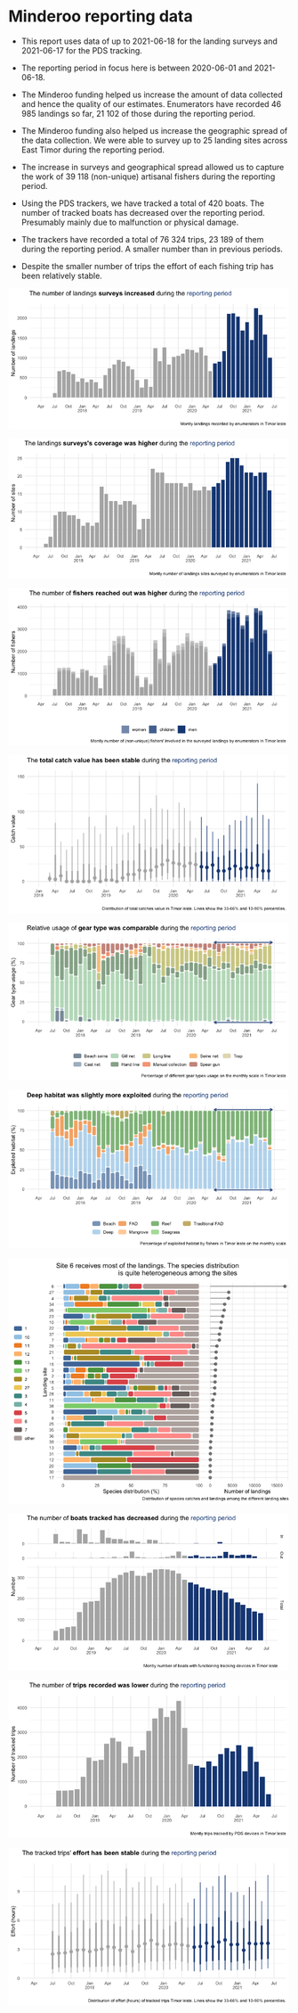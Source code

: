 Minderoo reporting data
================

  - This report uses data of up to 2021-06-18 for the landing surveys
    and 2021-06-17 for the PDS tracking.

  - The reporting period in focus here is between 2020-06-01 and
    2021-06-18.

  - The Minderoo funding helped us increase the amount of data collected
    and hence the quality of our estimates. Enumerators have recorded 46
    985 landings so far, 21 102 of those during the reporting period.

  - The Minderoo funding also helped us increase the geographic spread
    of the data collection. We were able to survey up to 25 landing
    sites across East Timor during the reporting period.

  - The increase in surveys and geographical spread allowed us to
    capture the work of 39 118 (non-unique) artisanal fishers during the
    reporting period.

  - Using the PDS trackers, we have tracked a total of 420 boats. The
    number of tracked boats has decreased over the reporting period.
    Presumably mainly due to malfunction or physical damage.

  - The trackers have recorded a total of 76 324 trips, 23 189 of them
    during the reporting period. A smaller number than in previous
    periods.

  - Despite the smaller number of trips the effort of each fishing trip
    has been relatively stable.

![](minderoo_figures_files/figure-gfm/unnamed-chunk-2-1.png)<!-- -->

![](minderoo_figures_files/figure-gfm/unnamed-chunk-3-1.png)<!-- -->

![](minderoo_figures_files/figure-gfm/unnamed-chunk-4-1.png)<!-- -->

![](minderoo_figures_files/figure-gfm/unnamed-chunk-5-1.png)<!-- -->

![](minderoo_figures_files/figure-gfm/unnamed-chunk-6-1.png)<!-- -->

![](minderoo_figures_files/figure-gfm/unnamed-chunk-7-1.png)<!-- -->

![](minderoo_figures_files/figure-gfm/unnamed-chunk-8-1.png)<!-- -->

![](minderoo_figures_files/figure-gfm/unnamed-chunk-9-1.png)<!-- -->

![](minderoo_figures_files/figure-gfm/unnamed-chunk-10-1.png)<!-- -->

![](minderoo_figures_files/figure-gfm/unnamed-chunk-11-1.png)<!-- -->
